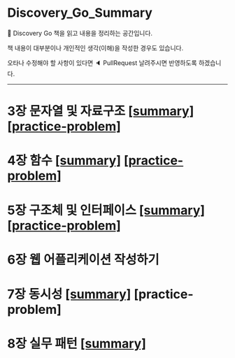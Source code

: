 # Discovery_Go_Summary

:book: Discovery Go 책을 읽고 내용을 정리하는 공간입니다.

책 내용이 대부분이나 개인적인 생각(이해)을 작성한 경우도 있습니다.

오타나 수정해야 할 사항이 있다면 :speaker: PullRequest 날려주시면 반영하도록 하겠습니다.



***

# 3장 문자열 및 자료구조 [[summary]](https://github.com/seungrokoh/discovery-go-book-summary/tree/master/summary/chapter3) [[practice-problem]](https://github.com/seungrokoh/discovery-go-book-summary/tree/master/practice_problem/chapter3)
# 4장 함수 [[summary]](https://github.com/seungrokoh/discovery-go-book-summary/tree/master/summary/chapter4) [[practice-problem]](https://github.com/seungrokoh/discovery-go-book-summary/tree/master/practice_problem/chapter4)

# 5장 구조체 및 인터페이스 [[summary]](https://github.com/seungrokoh/discovery-go-book-summary/tree/master/summary/chapter5) [[practice-problem]](https://github.com/seungrokoh/discovery-go-book-summary/tree/master/practice_problem/chapter5)

# 6장 웹 어플리케이션 작성하기

# 7장 동시성 [[summary]](https://github.com/seungrokoh/discovery-go-book-summary/tree/master/summary/chapter7) [practice-problem]

# 8장 실무 패턴 [[summary]](https://github.com/seungrokoh/discovery-go-book-summary/tree/master/summary/chapter8)

